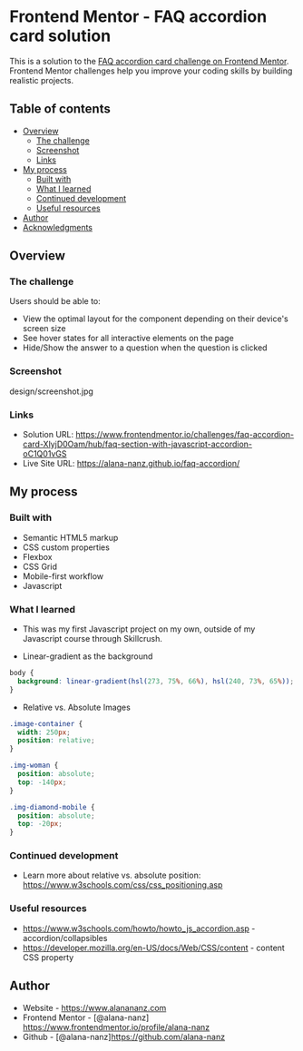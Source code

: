 # Frontend Mentor - FAQ accordion card solution

This is a solution to the [FAQ accordion card challenge on Frontend Mentor](https://www.frontendmentor.io/challenges/faq-accordion-card-XlyjD0Oam). Frontend Mentor challenges help you improve your coding skills by building realistic projects. 

## Table of contents

- [Overview](#overview)
  - [The challenge](#the-challenge)
  - [Screenshot](#screenshot)
  - [Links](#links)
- [My process](#my-process)
  - [Built with](#built-with)
  - [What I learned](#what-i-learned)
  - [Continued development](#continued-development)
  - [Useful resources](#useful-resources)
- [Author](#author)
- [Acknowledgments](#acknowledgments)

## Overview

### The challenge

Users should be able to:

- View the optimal layout for the component depending on their device's screen size
- See hover states for all interactive elements on the page
- Hide/Show the answer to a question when the question is clicked

### Screenshot

design/screenshot.jpg

### Links

- Solution URL: https://www.frontendmentor.io/challenges/faq-accordion-card-XlyjD0Oam/hub/faq-section-with-javascript-accordion-oC1Q01vGS
- Live Site URL: https://alana-nanz.github.io/faq-accordion/


## My process

### Built with

- Semantic HTML5 markup
- CSS custom properties
- Flexbox
- CSS Grid
- Mobile-first workflow
- Javascript

### What I learned

- This was my first Javascript project on my own, outside of my Javascript course through Skillcrush.

- Linear-gradient as the background
```css
body {
  background: linear-gradient(hsl(273, 75%, 66%), hsl(240, 73%, 65%));
}
```

- Relative vs. Absolute Images
```css
.image-container {
  width: 250px;
  position: relative;
}

.img-woman {
  position: absolute;
  top: -140px;
}

.img-diamond-mobile {
  position: absolute;
  top: -20px;
}
```

### Continued development

- Learn more about relative vs. absolute position: https://www.w3schools.com/css/css_positioning.asp


### Useful resources

- https://www.w3schools.com/howto/howto_js_accordion.asp - accordion/collapsibles
- https://developer.mozilla.org/en-US/docs/Web/CSS/content - content CSS property


## Author

- Website - https://www.alanananz.com
- Frontend Mentor - [@alana-nanz] https://www.frontendmentor.io/profile/alana-nanz
- Github - [@alana-nanz]https://github.com/alana-nanz